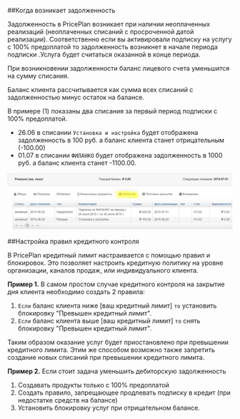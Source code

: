 ##Когда возникает задолженность

Задолженность в PricePlan возникает при наличии неоплаченных реализаций (неоплаченных списаний с просроченной датой реализации). Соответственно если вы активировали подписку на услугу с 100% предоплатой то задолженность возникнет в начале периода подписки .Услуга будет считаться оказанной в конце периода. 

При возникновении задолженности баланс лицевого счета уменьшится на сумму списания. 

Баланс клиента рассчитывается как сумма всех списаний с задолженностью минус остаток на балансе. 

В примере (1) показаны два списания за первый период подписки с 100% предоплатой.

- 26.06 в списании `Установка и настройка` будет отображена задолженность в 100 руб. а баланс клиента станет отрицательным (-100.00)
- 01.07 в списании  `ФИЛАНКО` будет отображена задолженность в 1000 руб. а баланс клиента станет -1100.00.

![](charges.png)

##Настройка правил кредитного контроля

В PricePlan кредитный лимит настраивается с помощью правил и блокировок. Это позволяет настроить кредитную политику на уровне организации, каналов продаж, или индивидуального клиента.

**Пример 1.** В самом простом случае кредитного контроля на закрытие дня клиента необходимо создать 2 правила:

1. `Если` баланс клиента ниже [ваш кредитный лимит] `то` установить блокировку "Превышен кредитный лимит".
2. `Если` баланс клиента выше [ваш кредитный лимит] `то` снять блокировку "Превышен кредитный лимит".

Таким образом оказание услуг будет приостановлено при превышении кредитного лимита. Этим же способом возможно также запретить создание новых списаний при превышении кредитного лимита.

**Пример 2.** Если стоит задача уменьшить дебиторскую задолженность
1. Создавать продукты только с 100% предоплатой
2. Создать правило, запрещающее продлевать подписку в кредит (при недостатке средств на балансе) 
3. Установить блокировку услуг при отрицательном балансе.

